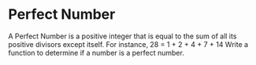 # Perfect Number
A Perfect Number is a positive integer that is equal to the sum of all its positive divisors except itself.  For instance, 28 = 1 + 2 + 4 + 7 + 14  Write a function to determine if a number is a perfect number.
